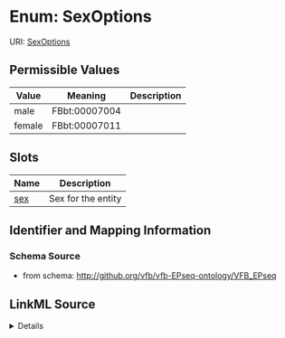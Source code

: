 # Enum: SexOptions 



URI: [SexOptions](SexOptions.md)

## Permissible Values

| Value | Meaning | Description |
| --- | --- | --- |
| male | FBbt:00007004 |  |
| female | FBbt:00007011 |  |




## Slots

| Name | Description |
| ---  | --- |
| [sex](sex.md) | Sex for the entity |






## Identifier and Mapping Information







### Schema Source


* from schema: http://github.org/vfb/vfb-EPseq-ontology/VFB_EPseq






## LinkML Source

<details>
```yaml
name: sex_options
from_schema: http://github.org/vfb/vfb-EPseq-ontology/VFB_EPseq
rank: 1000
permissible_values:
  male:
    text: male
    meaning: FBbt:00007004
  female:
    text: female
    meaning: FBbt:00007011

```
</details>
